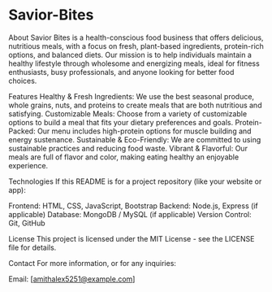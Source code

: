 # Savior-Bites

About
Savior Bites is a health-conscious food business that offers delicious, nutritious meals, with a focus on fresh, plant-based ingredients, protein-rich options, and balanced diets. Our mission is to help individuals maintain a healthy lifestyle through wholesome and energizing meals, ideal for fitness enthusiasts, busy professionals, and anyone looking for better food choices.

Features
Healthy & Fresh Ingredients: We use the best seasonal produce, whole grains, nuts, and proteins to create meals that are both nutritious and satisfying.
Customizable Meals: Choose from a variety of customizable options to build a meal that fits your dietary preferences and goals.
Protein-Packed: Our menu includes high-protein options for muscle building and energy sustenance.
Sustainable & Eco-Friendly: We are committed to using sustainable practices and reducing food waste.
Vibrant & Flavorful: Our meals are full of flavor and color, making eating healthy an enjoyable experience.

Technologies
If this README is for a project repository (like your website or app):

Frontend: HTML, CSS, JavaScript, Bootstrap
Backend: Node.js, Express (if applicable)
Database: MongoDB / MySQL (if applicable)
Version Control: Git, GitHub

License
This project is licensed under the MIT License - see the LICENSE file for details.

Contact
For more information, or for any inquiries:

Email: [amithalex5251@example.com]

